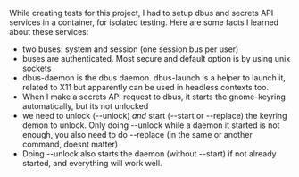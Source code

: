 While creating tests for this project, I had to setup dbus and secrets API services in a container, for isolated testing. Here are some facts I learned about these services:

- two buses: system and session (one session bus per user)
- buses are authenticated. Most secure and default option is by using unix sockets
- dbus-daemon is the dbus daemon. dbus-launch is a helper to launch it, related to X11 but apparently can be used in headless contexts too.
- When I make a secrets API request to dbus, it starts the gnome-keyring automatically, but its not unlocked
- we need to unlock (--unlock) *and* start (--start or --replace) the keyring demon to unlock. Only doing --unlock while a daemon it started is not enough, you also need to do --replace (in the same or another command, doesnt matter)
- Doing --unlock also starts the daemon (without --start) if not already started, and everything will work well.
